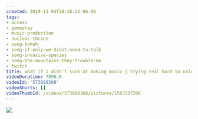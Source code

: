 ```yaml
---
created: 2019-11-04T18:18:24-06:00
tags:
- access
- gameplay
- music-production
- nuclear-throne
- song-bokeh
- song-if-only-we-didnt-need-to-talk
- song-invasive-species
- song-the-mountains-they-trouble-me
- twitch
title: what if i didn't suck at making music | trying real hard to unlock frog
videoDuration: 7890.0
videoId: '573889368'
videoShorts: []
videoThumbId: /videos/573889368/pictures/1583337208
---
```


![](20191105001824.jpg)
